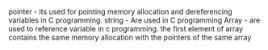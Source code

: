 pointer - its used for pointing memory allocation and dereferencing variables in C programming.
string - Are used in C programming
Array - are used to reference variable in c programming. the first element of array contains the same memory allocation with the pointers of the same array